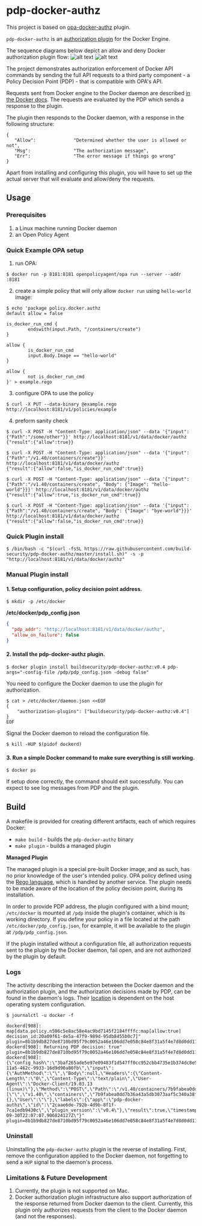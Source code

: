 # pdp-docker-authz

This project is based on [opa-docker-authz](https://github.com/open-policy-agent/opa-docker-authz) plugin.

`pdp-docker-authz` is an [authorization plugin](https://docs.docker.com/engine/extend/plugins_authorization/) for the Docker Engine.

The sequence diagrams below depict an allow and deny Docker authorization plugin flow:
![alt text](https://docs.docker.com/engine/extend/images/authz_allow.png)
![alt text](https://docs.docker.com/engine/extend/images/authz_deny.png)

The project demonstrates authorization enforcement of Docker API commands by sending the full API requests to a third party component - a Policy Decision Point (PDP) - that is compatible with OPA's API.

Requests sent from Docker engine to the Docker daemon are described [in the Docker docs](https://docs.docker.com/engine/api/latest/).
The requests are evaluated by the PDP which sends a response to the plugin.

The plugin then responds to the Docker daemon, with a response in the following structure:
```
{
   "Allow":              "Determined whether the user is allowed or not",
   "Msg":                "The authorization message",
   "Err":                "The error message if things go wrong"
}
```
Apart from installing and configuring this plugin, you will have to set up the actual server that will evaluate and allow/deny the requests.

## Usage

### Prerequisites

1. a Linux machine running Docker daemon
2. an Open Policy Agent

### Quick Example OPA setup

1. run OPA:
```
$ docker run -p 8181:8181 openpolicyagent/opa run --server --addr :8181
```
2. create a simple policy that will only allow ```docker run``` using ```hello-world``` image:
```
$ echo 'package policy.docker.authz
default allow = false

is_docker_run_cmd {
        endswith(input.Path, "/containers/create")
}

allow {
        is_docker_run_cmd
        input.Body.Image == "hello-world"
}

allow {
        not is_docker_run_cmd
}' > example.rego
```
3. configure OPA to use the policy
```
$ curl -X PUT --data-binary @example.rego http://localhost:8181/v1/policies/example
```
4. preform sanity check
```
$ curl -X POST -H "Content-Type: application/json" --data '{"input":{"Path":"/some/other"}}' http://localhost:8181/v1/data/docker/authz
{"result":{"allow":true}}

$ curl -X POST -H "Content-Type: application/json" --data '{"input":{"Path":"/v1.40/containers/create"}}' http://localhost:8181/v1/data/docker/authz
{"result":{"allow":false,"is_docker_run_cmd":true}}

$ curl -X POST -H "Content-Type: application/json" --data '{"input":{"Path":"/v1.40/containers/create", "Body": {"Image": "hello-world"}}}' http://localhost:8181/v1/data/docker/authz
{"result":{"allow":true,"is_docker_run_cmd":true}}

$ curl -X POST -H "Content-Type: application/json" --data '{"input":{"Path":"/v1.40/containers/create", "Body": {"Image": "bye-world"}}}' http://localhost:8181/v1/data/docker/authz
{"result":{"allow":false,"is_docker_run_cmd":true}}
```
### Quick Plugin install

```shell script
$ /bin/bash -c "$(curl -fsSL https://raw.githubusercontent.com/build-security/pdp-docker-authz/master/install.sh)" -s -p "http://localhost:8181/v1/data/docker/authz"
```

### Manual Plugin install
#### 1. Setup configuration, policy decision point address. 

```
$ mkdir -p /etc/docker
```

**/etc/docker/pdp_config.json**

```json
{
  "pdp_addr": "http://localhost:8181/v1/data/docker/authz",
  "allow_on_failure": false
}
```
#### 2. Install the pdp-docker-authz plugin.

```
$ docker plugin install buildsecurity/pdp-docker-authz:v0.4 pdp-args="-config-file /pdp/pdp_config.json -debug false"
```

You need to configure the Docker daemon to use the plugin for authorization.

```shell script
$ cat > /etc/docker/daemon.json <<EOF
{
    "authorization-plugins": ["buildsecurity/pdp-docker-authz:v0.4"]
}
EOF
```

Signal the Docker daemon to reload the configuration file.

```
$ kill -HUP $(pidof dockerd)
```

#### 3. Run a simple Docker command to make sure everything is still working.
```
$ docker ps
```

If setup done correctly, the command should exit successfully. You can expect to see log messages from PDP and the plugin.

## Build

A makefile is provided for creating different artifacts, each of which requires Docker:

- `make build` - builds the `pdp-docker-authz` binary
- `make plugin` - builds a managed plugin

**Managed Plugin**

The managed plugin is a special pre-built Docker image, and as such, has no prior knowledge of the user's intended policy. OPA policy defined using the [Rego language](https://www.openpolicyagent.org/docs/language-reference.html), which is handled by another service. The plugin needs to be made aware of the location of the policy decision point, during its installation.

In order to provide PDP address, the plugin configured with a bind mount; `/etc/docker` is mounted at `/pdp` inside the plugin's container, which is its working directory. If you define your policy in a file located at the path `/etc/docker/pdp_config.json`, for example, it will be available to the plugin at `/pdp/pdp_config.json`.

If the plugin installed without a configuration file, all authorization requests sent to the plugin by the Docker daemon, fail open, and are not authorized by the plugin by default.

### Logs

The activity describing the interaction between the Docker daemon and the authorization plugin, and the authorization decisions made by PDP, can be found in the daemon's logs. Their [location](https://docs.docker.com/config/daemon/#read-the-logs) is dependent on the host operating system configuration.

```
$ journalctl -u docker -f
```

```
dockerd[908]: map[data.policy.n506c5e8ac58e4ac9bd7145f2184ffffc:map[allow:true] decision_id:20a09f61-de5a-47f9-989d-95db8455b0c7]" plugin=8b1b9db827de8710bd95f79c0052a46e106dd7e058c84e8f31a5f4e7d8d0dd11
dockerd[908]: Returning PDP decision: true" plugin=8b1b9db827de8710bd95f79c0052a46e106dd7e058c84e8f31a5f4e7d8d0dd11
dockerd[908]: {\"config_hash\":\"3baf265ade5e97e09483f1d547ff0cc952cbb4735e1b374dc8e588b547587587\",\"decision_id\":\"a14f6f7b-11a5-462c-9933-16d9d90a80fb\",\"input\":{\"AuthMethod\":\"\",\"Body\":null,\"Headers\":{\"Content-Length\":\"0\",\"Content-Type\":\"text/plain\",\"User-Agent\":\"Docker-Client/19.03.13 (linux)\"},\"Method\":\"POST\",\"Path\":\"/v1.40/containers/7b9fabea0dd7b36a43a5db3073aaf5c340a38fb905e54de4bb072886498c7c5f/start\",\"PathArr\":[\"\",\"v1.40\",\"containers\",\"7b9fabea0dd7b36a43a5db3073aaf5c340a38fb905e54de4bb072886498c7c5f\",\"start\"],\"PathPlain\":\"/v1.40/containers/7b9fabea0dd7b36a43a5db3073aaf5c340a38fb905e54de4bb072886498c7c5f/start\",\"Query\":{},\"User\":\"\"},\"labels\":{\"app\":\"pdp-docker-authz\",\"id\":\"2caae6de-792b-4d9b-8f1f-7ca1edb9430c\",\"plugin_version\":\"v0.4\"},\"result\":true,\"timestamp\":\"2020-09-30T22:07:07.906824127Z\"}" plugin=8b1b9db827de8710bd95f79c0052a46e106dd7e058c84e8f31a5f4e7d8d0dd11
```

### Uninstall

Uninstalling the `pdp-docker-authz` plugin is the reverse of installing. First, remove the configuration applied to the Docker daemon, not forgetting to send a `HUP` signal to the daemon's process.

### Limitations & Future Development

1. Currently, the plugin is not supported on Mac.
2. Docker authorization plugin infrastructure also support authorization of the response returned from Docker daemon to the client. Currently, this plugin only authorizes requests from the client to the Docker daemon (and not the responses).
